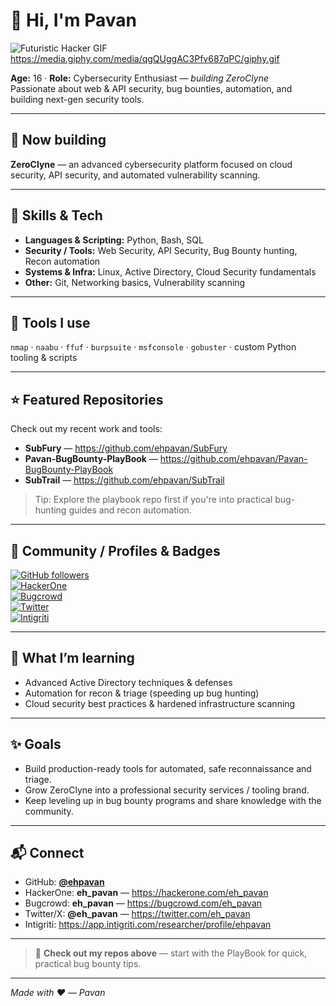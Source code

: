 # 👋 Hi, I'm Pavan
![Futuristic Hacker GIF](https://media.giphy.com/media/qgQUggAC3Pfv687qPC/giphy.gif)
https://media.giphy.com/media/qgQUggAC3Pfv687qPC/giphy.gif



**Age:** 16 · **Role:** Cybersecurity Enthusiast — _building ZeroClyne_  
Passionate about web & API security, bug bounties, automation, and building next-gen security tools.

---

## 🔭 Now building
**ZeroClyne** — an advanced cybersecurity platform focused on cloud security, API security, and automated vulnerability scanning.

---

## 🚀 Skills & Tech
- **Languages & Scripting:** Python, Bash, SQL  
- **Security / Tools:** Web Security, API Security, Bug Bounty hunting, Recon automation  
- **Systems & Infra:** Linux, Active Directory, Cloud Security fundamentals  
- **Other:** Git, Networking basics, Vulnerability scanning

---

## 🧰 Tools I use
`nmap` · `naabu` · `ffuf` · `burpsuite` · `msfconsole` · `gobuster` · custom Python tooling & scripts

---

## ⭐ Featured Repositories
Check out my recent work and tools:

- **SubFury** — https://github.com/ehpavan/SubFury  
- **Pavan-BugBounty-PlayBook** — https://github.com/ehpavan/Pavan-BugBounty-PlayBook  
- **SubTrail** — https://github.com/ehpavan/SubTrail

> Tip: Explore the playbook repo first if you're into practical bug-hunting guides and recon automation.

---

## 📣 Community / Profiles & Badges
[![GitHub followers](https://img.shields.io/github/followers/ehpavan?label=follow&style=for-the-badge)](https://github.com/ehpavan)  
[![HackerOne](https://img.shields.io/badge/HackerOne-@eh_pavan-111111?style=for-the-badge&logo=hackerone)](https://hackerone.com/eh_pavan)  
[![Bugcrowd](https://img.shields.io/badge/Bugcrowd-@eh_pavan-FF5A5F?style=for-the-badge&logo=bugcrowd)](https://bugcrowd.com/eh_pavan)  
[![Twitter](https://img.shields.io/badge/Twitter-@eh_pavan-1DA1F2?style=for-the-badge&logo=twitter)](https://twitter.com/eh_pavan)  
[![Intigriti](https://img.shields.io/badge/Intigriti-ehpavan-00A8E8?style=for-the-badge&logo=intigriti)](https://app.intigriti.com/researcher/profile/ehpavan)

---

## 🧩 What I’m learning
- Advanced Active Directory techniques & defenses  
- Automation for recon & triage (speeding up bug hunting)  
- Cloud security best practices & hardened infrastructure scanning

---

## ✨ Goals
- Build production-ready tools for automated, safe reconnaissance and triage.  
- Grow ZeroClyne into a professional security services / tooling brand.  
- Keep leveling up in bug bounty programs and share knowledge with the community.

---

## 📬 Connect
- GitHub: **[@ehpavan](https://github.com/ehpavan)**  
- HackerOne: **eh_pavan** — https://hackerone.com/eh_pavan  
- Bugcrowd: **eh_pavan** — https://bugcrowd.com/eh_pavan  
- Twitter/X: **@eh_pavan** — https://twitter.com/eh_pavan  
- Intigriti: https://app.intigriti.com/researcher/profile/ehpavan

---

> 🔎 **Check out my repos above** — start with the PlayBook for quick, practical bug bounty tips.

---

*Made with :heart: — Pavan*
